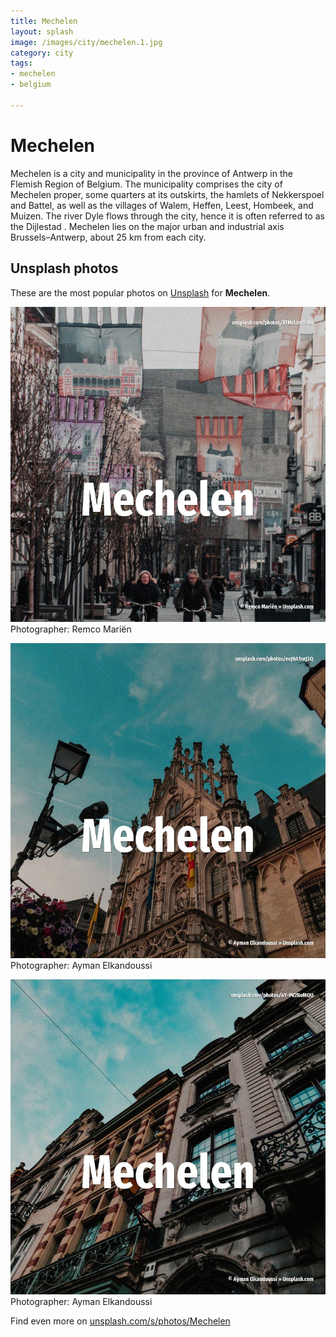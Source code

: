 ```yaml
---
title: Mechelen
layout: splash
image: /images/city/mechelen.1.jpg
category: city
tags:
- mechelen
- belgium

---
```

# Mechelen

Mechelen  is a city and municipality in the province of Antwerp in the Flemish Region of Belgium. The municipality comprises the city of Mechelen proper, some quarters at its outskirts, the hamlets  of Nekkerspoel  and Battel, as well as the villages of Walem, Heffen, Leest, Hombeek, and Muizen. The river Dyle  flows through the city, hence it is often referred to as the Dijlestad .  Mechelen lies on the major urban and industrial axis Brussels–Antwerp, about 25 km  from each city. 

 
## Unsplash photos
These are the most popular photos on [Unsplash](https://unsplash.com) for **Mechelen**.
 
![Mechelen](/images/city/mechelen.1.jpg)
Photographer:  Remco Mariën
 
![Mechelen](/images/city/mechelen.2.jpg)
Photographer:  Ayman Elkandoussi
 
![Mechelen](/images/city/mechelen.3.jpg)
Photographer:  Ayman Elkandoussi
 
Find even more on [unsplash.com/s/photos/Mechelen](https://unsplash.com/s/photos/Mechelen)
 
